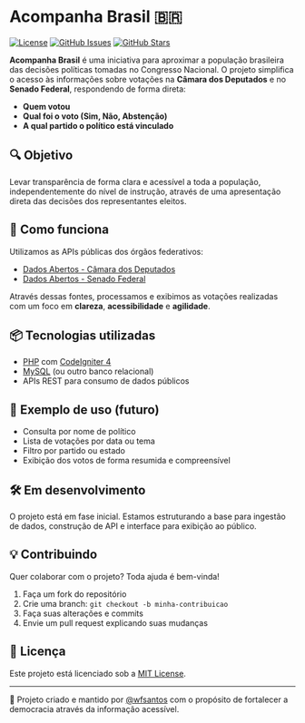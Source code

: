 # Acompanha Brasil 🇧🇷

[![License](https://img.shields.io/github/license/wfsantos/acompanhabrasil)](LICENSE)
[![GitHub Issues](https://img.shields.io/github/issues/wfsantos/acompanhabrasil)](https://github.com/wfsantos/acompanhabrasil/issues)
[![GitHub Stars](https://img.shields.io/github/stars/wfsantos/acompanhabrasil)](https://github.com/wfsantos/acompanhabrasil/stargazers)

**Acompanha Brasil** é uma iniciativa para aproximar a população brasileira das decisões políticas tomadas no Congresso Nacional. O projeto simplifica o acesso às informações sobre votações na **Câmara dos Deputados** e no **Senado Federal**, respondendo de forma direta:

- **Quem votou**
- **Qual foi o voto (Sim, Não, Abstenção)**
- **A qual partido o político está vinculado**

## 🔍 Objetivo

Levar transparência de forma clara e acessível a toda a população, independentemente do nível de instrução, através de uma apresentação direta das decisões dos representantes eleitos.

## 🚀 Como funciona

Utilizamos as APIs públicas dos órgãos federativos:

- [Dados Abertos - Câmara dos Deputados](https://dadosabertos.camara.leg.br/)
- [Dados Abertos - Senado Federal](https://dadosabertos.senado.leg.br/)

Através dessas fontes, processamos e exibimos as votações realizadas com um foco em **clareza**, **acessibilidade** e **agilidade**.

## 📦 Tecnologias utilizadas

- [PHP](https://www.php.net/) com [CodeIgniter 4](https://codeigniter.com/)
- [MySQL](https://www.mysql.com/) (ou outro banco relacional)
- APIs REST para consumo de dados públicos

## 📲 Exemplo de uso (futuro)

- Consulta por nome de político
- Lista de votações por data ou tema
- Filtro por partido ou estado
- Exibição dos votos de forma resumida e compreensível

## 🛠 Em desenvolvimento

O projeto está em fase inicial. Estamos estruturando a base para ingestão de dados, construção de API e interface para exibição ao público.

## 💡 Contribuindo

Quer colaborar com o projeto? Toda ajuda é bem-vinda!

1. Faça um fork do repositório
2. Crie uma branch: `git checkout -b minha-contribuicao`
3. Faça suas alterações e commits
4. Envie um pull request explicando suas mudanças

## 📃 Licença

Este projeto está licenciado sob a [MIT License](LICENSE).

---

📌 Projeto criado e mantido por [@wfsantos](https://github.com/wfsantos) com o propósito de fortalecer a democracia através da informação acessível.

